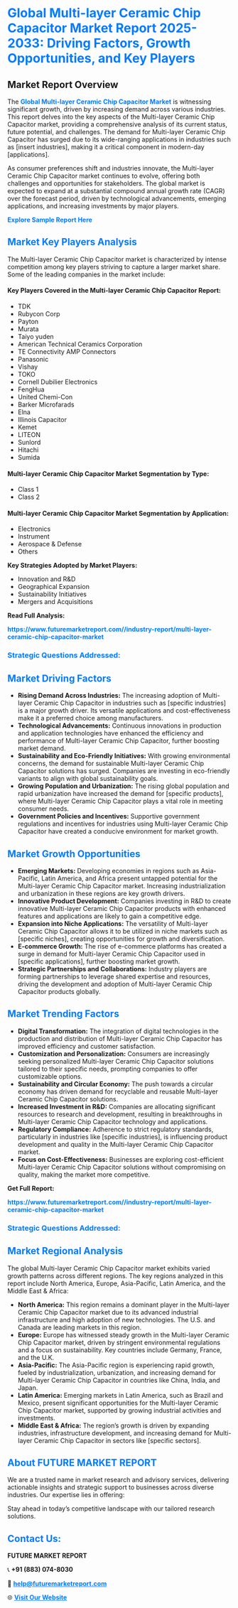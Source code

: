 <h1 style="color: #007BFF;">Global Multi-layer Ceramic Chip Capacitor Market Report 2025-2033: Driving Factors, Growth Opportunities, and Key Players</h1>

<section id="overview">
<h2>Market Report Overview</h2>
<p>The <a href="https://www.futuremarketreport.com//industry-report/multi-layer-ceramic-chip-capacitor-market" style="color: #007BFF; text-decoration: none;"><strong>Global Multi-layer Ceramic Chip Capacitor Market</strong></a> is witnessing significant growth, driven by increasing demand across various industries. This report delves into the key aspects of the Multi-layer Ceramic Chip Capacitor market, providing a comprehensive analysis of its current status, future potential, and challenges. The demand for Multi-layer Ceramic Chip Capacitor has surged due to its wide-ranging applications in industries such as [insert industries], making it a critical component in modern-day [applications].</p>
<p>As consumer preferences shift and industries innovate, the Multi-layer Ceramic Chip Capacitor market continues to evolve, offering both challenges and opportunities for stakeholders. The global market is expected to expand at a substantial compound annual growth rate (CAGR) over the forecast period, driven by technological advancements, emerging applications, and increasing investments by major players.</p>
</section>

<section id="overview">
<p><a href="https://www.futuremarketreport.com//request-sample/reportId=76189" style="color: #007BFF; text-decoration: none;"><strong>Explore Sample Report Here</strong></a></p>
</section>

<section id="key-players">
<h2 style="color: #007BFF;">Market Key Players Analysis</h2>
<p>The Multi-layer Ceramic Chip Capacitor market is characterized by intense competition among key players striving to capture a larger market share. Some of the leading companies in the market include:</p>
<h4>Key Players Covered in the Multi-layer Ceramic Chip Capacitor Report:</h4>
<ul><li>TDK</li><li>Rubycon Corp</li><li>Payton</li><li>Murata</li><li>Taiyo yuden</li><li>American Technical Ceramics Corporation</li><li>TE Connectivity AMP Connectors</li><li>Panasonic</li><li>Vishay</li><li>TOKO</li><li>Cornell Dubilier Electronics</li><li>FengHua</li><li>United Chemi-Con</li><li>Barker Microfarads</li><li>Elna</li><li>Illinois Capacitor</li><li>Kemet</li><li>LITEON</li><li>Sunlord</li><li>Hitachi</li><li>Sumida</li></ul>
<h4>Multi-layer Ceramic Chip Capacitor Market Segmentation by Type:</h4>
<ul><li>Class 1</li><li>Class 2</li></ul>

<h4>Multi-layer Ceramic Chip Capacitor Market Segmentation by Application:</h4>
<ul><li>Electronics</li><li>Instrument</li><li>Aerospace &amp; Defense</li><li>Others</li></ul>
<p><strong>Key Strategies Adopted by Market Players:</strong></p>
<ul>
<li>Innovation and R&D</li>
<li>Geographical Expansion</li>
<li>Sustainability Initiatives</li>
<li>Mergers and Acquisitions</li>
</ul>
</section>

<section>
<p><strong>Read Full Analysis: </strong></p><a href="https://www.futuremarketreport.com//industry-report/multi-layer-ceramic-chip-capacitor-market" style="color: #007BFF; text-decoration: none;"><strong>https://www.futuremarketreport.com//industry-report/multi-layer-ceramic-chip-capacitor-market</strong></a>
<h3 style="color: #007BFF;">Strategic Questions Addressed:</h3>
</section>

<section id="driving-factors">
<h2 style="color: #007BFF;">Market Driving Factors</h2>
<ul>
<li><strong>Rising Demand Across Industries:</strong> The increasing adoption of Multi-layer Ceramic Chip Capacitor in industries such as [specific industries] is a major growth driver. Its versatile applications and cost-effectiveness make it a preferred choice among manufacturers.</li>
<li><strong>Technological Advancements:</strong> Continuous innovations in production and application technologies have enhanced the efficiency and performance of Multi-layer Ceramic Chip Capacitor, further boosting market demand.</li>
<li><strong>Sustainability and Eco-Friendly Initiatives:</strong> With growing environmental concerns, the demand for sustainable Multi-layer Ceramic Chip Capacitor solutions has surged. Companies are investing in eco-friendly variants to align with global sustainability goals.</li>
<li><strong>Growing Population and Urbanization:</strong> The rising global population and rapid urbanization have increased the demand for [specific products], where Multi-layer Ceramic Chip Capacitor plays a vital role in meeting consumer needs.</li>
<li><strong>Government Policies and Incentives:</strong> Supportive government regulations and incentives for industries using Multi-layer Ceramic Chip Capacitor have created a conducive environment for market growth.</li>
</ul>
</section>

<section id="growth-opportunities">
<h2 style="color: #007BFF;">Market Growth Opportunities</h2>
<ul>
<li><strong>Emerging Markets:</strong> Developing economies in regions such as Asia-Pacific, Latin America, and Africa present untapped potential for the Multi-layer Ceramic Chip Capacitor market. Increasing industrialization and urbanization in these regions are key growth drivers.</li>
<li><strong>Innovative Product Development:</strong> Companies investing in R&D to create innovative Multi-layer Ceramic Chip Capacitor products with enhanced features and applications are likely to gain a competitive edge.</li>
<li><strong>Expansion into Niche Applications:</strong> The versatility of Multi-layer Ceramic Chip Capacitor allows it to be utilized in niche markets such as [specific niches], creating opportunities for growth and diversification.</li>
<li><strong>E-commerce Growth:</strong> The rise of e-commerce platforms has created a surge in demand for Multi-layer Ceramic Chip Capacitor used in [specific applications], further boosting market growth.</li>
<li><strong>Strategic Partnerships and Collaborations:</strong> Industry players are forming partnerships to leverage shared expertise and resources, driving the development and adoption of Multi-layer Ceramic Chip Capacitor products globally.</li>
</ul>
</section>

<section id="trending-factors">
<h2 style="color: #007BFF;">Market Trending Factors</h2>
<ul>
<li><strong>Digital Transformation:</strong> The integration of digital technologies in the production and distribution of Multi-layer Ceramic Chip Capacitor has improved efficiency and customer satisfaction.</li>
<li><strong>Customization and Personalization:</strong> Consumers are increasingly seeking personalized Multi-layer Ceramic Chip Capacitor solutions tailored to their specific needs, prompting companies to offer customizable options.</li>
<li><strong>Sustainability and Circular Economy:</strong> The push towards a circular economy has driven demand for recyclable and reusable Multi-layer Ceramic Chip Capacitor solutions.</li>
<li><strong>Increased Investment in R&D:</strong> Companies are allocating significant resources to research and development, resulting in breakthroughs in Multi-layer Ceramic Chip Capacitor technology and applications.</li>
<li><strong>Regulatory Compliance:</strong> Adherence to strict regulatory standards, particularly in industries like [specific industries], is influencing product development and quality in the Multi-layer Ceramic Chip Capacitor market.</li>
<li><strong>Focus on Cost-Effectiveness:</strong> Businesses are exploring cost-efficient Multi-layer Ceramic Chip Capacitor solutions without compromising on quality, making the market more competitive.</li>
</ul>
</section>

<section>
<p><strong>Get Full Report: </strong></p><a href="https://www.futuremarketreport.com//industry-report/multi-layer-ceramic-chip-capacitor-market" style="color: #007BFF; text-decoration: none;"><strong>https://www.futuremarketreport.com//industry-report/multi-layer-ceramic-chip-capacitor-market</strong></a>
<h3 style="color: #007BFF;">Strategic Questions Addressed:</h3>
</section>


<section id="regional-analysis">
<h2 style="color: #007BFF;">Market Regional Analysis</h2>
<p>The global Multi-layer Ceramic Chip Capacitor market exhibits varied growth patterns across different regions. The key regions analyzed in this report include North America, Europe, Asia-Pacific, Latin America, and the Middle East & Africa:</p>
<ul>
<li><strong>North America:</strong> This region remains a dominant player in the Multi-layer Ceramic Chip Capacitor market due to its advanced industrial infrastructure and high adoption of new technologies. The U.S. and Canada are leading markets in this region.</li>
<li><strong>Europe:</strong> Europe has witnessed steady growth in the Multi-layer Ceramic Chip Capacitor market, driven by stringent environmental regulations and a focus on sustainability. Key countries include Germany, France, and the U.K.</li>
<li><strong>Asia-Pacific:</strong> The Asia-Pacific region is experiencing rapid growth, fueled by industrialization, urbanization, and increasing demand for Multi-layer Ceramic Chip Capacitor in countries like China, India, and Japan.</li>
<li><strong>Latin America:</strong> Emerging markets in Latin America, such as Brazil and Mexico, present significant opportunities for the Multi-layer Ceramic Chip Capacitor market, supported by growing industrial activities and investments.</li>
<li><strong>Middle East & Africa:</strong> The region’s growth is driven by expanding industries, infrastructure development, and increasing demand for Multi-layer Ceramic Chip Capacitor in sectors like [specific sectors].</li>
</ul>
</section>

<footer>
<h2 style="color: #007BFF;">About FUTURE MARKET REPORT</h2>
<p>We are a trusted name in market research and advisory services, delivering actionable insights and strategic support to businesses across diverse industries. Our expertise lies in offering:</p>

<p>Stay ahead in today’s competitive landscape with our tailored research solutions.</p>

<h2 style="color: #007BFF;">Contact Us:</h2>
<p><strong>FUTURE MARKET REPORT</strong></p>
<p>📞 <strong>+91 (883) 074-8030</strong></p>
<p>📧 <strong><a href="mailto:help@futuremarketreport.com" style="color: #007BFF;">help@futuremarketreport.com</a></strong></p>
<p>🌐 <strong><a href="https://www.futuremarketreport.com/" style="color: #007BFF;">Visit Our Website</a></strong></p>
</footer>